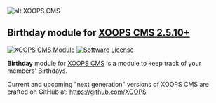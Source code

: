 ![alt XOOPS CMS](https://xoops.org/images/logoXoops4GithubRepository.png)
## Birthday module for  [XOOPS CMS 2.5.10+](https://xoops.org)
[![XOOPS CMS Module](https://img.shields.io/badge/XOOPS%20CMS-Module-blue.svg)](https://xoops.org)
[![Software License](https://img.shields.io/badge/license-GPL-brightgreen.svg?style=flat)](https://www.gnu.org/licenses/gpl-2.0.html)

**Birthday** module for [XOOPS CMS](https://xoops.org) is a module to keep track of your members' Birthdays.

Current and upcoming "next generation" versions of XOOPS CMS are crafted on GitHub at: https://github.com/XOOPS
